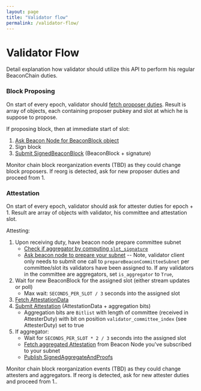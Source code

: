 ```yaml
---
layout: page
title: "Validator flow"
permalink: /validator-flow/
---
```


# Validator Flow

Detail explanation how validator should utilize this API to perform his regular BeaconChain duties.


### Block Proposing

On start of every epoch, validator should [fetch proposer duties](#/Validator/getProposerDuties).
Result is array of objects, each containing proposer pubkey and slot at which he is suppose to propose.

If proposing block, then at immediate start of slot:
1. [Ask Beacon Node for BeaconBlock object](#/Validator/produceBlock)
2. Sign block
3. [Submit SignedBeaconBlock](#/ValidatorRequiredApi/publishBlock) (BeaconBlock + signature)

Monitor chain block reorganization events (TBD) as they could change block proposers. 
If reorg is detected, ask for new proposer duties and proceed from 1.

### Attestation

On start of every epoch, validator should ask for attester duties for epoch + 1.
Result are array of objects with validator, his committee and attestation slot.

Attesting:
1. Upon receiving duty, have beacon node prepare committee subnet
    - [Check if aggregator by computing `slot_signature`](https://github.com/ethereum/eth2.0-specs/blob/v1.0.1/specs/phase0/validator.md#attestation-aggregation)
    - [Ask beacon node to prepare your subnet](#/ValidatorRequiredApi/prepareBeaconCommitteeSubnet)
      -- Note, validator client only needs to submit one call to
      `prepareBeaconCommitteeSubnet` per committee/slot its validators have
      been assigned to. If any validators in the committee are aggregators,
      set `is_aggregator` to `True`,
2. Wait for new BeaconBlock for the assigned slot (either stream updates or poll)
    - Max wait: `SECONDS_PER_SLOT / 3` seconds into the assigned slot
3. [Fetch AttestationData](#/ValidatorRequiredApi/produceAttestationData)
4. [Submit Attestation](#/ValidatorRequiredApi/submitPoolAttestations) (AttestationData + aggregation bits)
    - Aggregation bits are `Bitlist` with length of committee (received in AttesterDuty)
    with bit on position `validator_committee_index` (see AttesterDuty) set to true
5. If aggregator:
    - Wait for `SECONDS_PER_SLOT * 2 / 3` seconds into the assigned slot
    - [Fetch aggregated Attestation](#/ValidatorRequiredApi/getAggregatedAttestation) from Beacon Node you've subscribed to your subnet
    - [Publish SignedAggregateAndProofs](#/ValidatorRequiredApi/publishAggregateAndProofs)

Monitor chain block reorganization events (TBD) as they could change attesters and aggregators. 
If reorg is detected, ask for new attester duties and proceed from 1..
